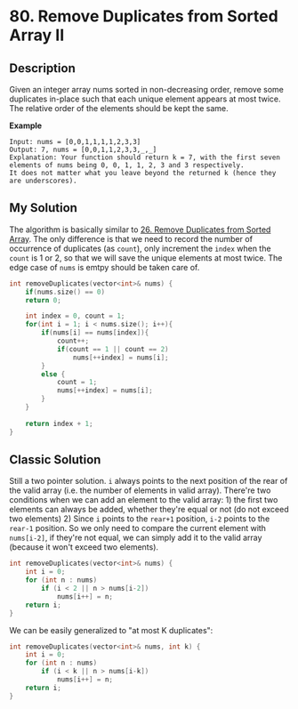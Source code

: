 # 80. Remove Duplicates from Sorted Array II
## Description
Given an integer array nums sorted in non-decreasing order, remove some duplicates in-place such that each unique element appears at most twice. The relative order of the elements should be kept the same.

**Example**
```
Input: nums = [0,0,1,1,1,1,2,3,3]
Output: 7, nums = [0,0,1,1,2,3,3,_,_]
Explanation: Your function should return k = 7, with the first seven elements of nums being 0, 0, 1, 1, 2, 3 and 3 respectively.
It does not matter what you leave beyond the returned k (hence they are underscores).
```

## My Solution
The algorithm is basically similar to [26. Remove Duplicates from Sorted Array](https://leetcode.com/problems/remove-duplicates-from-sorted-array/). The only difference is that we need to record the number of occurrence of duplicates (as `count`), only increment the `index` when the `count` is 1 or 2, so that we will save the unique elements at most twice.
The edge case of `nums` is emtpy should be taken care of.  

``` C++
int removeDuplicates(vector<int>& nums) {
    if(nums.size() == 0)
    return 0;

    int index = 0, count = 1;
    for(int i = 1; i < nums.size(); i++){
        if(nums[i] == nums[index]){
            count++;
            if(count == 1 || count == 2)
                nums[++index] = nums[i];
        }
        else {
            count = 1;
            nums[++index] = nums[i];
        }
    }
    
    return index + 1;
}
```

## Classic Solution
Still a two pointer solution. `i` always points to the next position of the rear of the valid array (i.e. the number of elements in valid array). There're two conditions when we can add an element to the valid array:
    1) the first two elements can always be added, whether they're equal or not (do not exceed two elements)
    2) Since `i` points to the `rear+1` position, `i-2` points to the `rear-1` position. So we only need to compare the current element with `nums[i-2]`, if they're not equal, we can simply add it to the valid array (because it won't exceed two elements).

```C++
int removeDuplicates(vector<int>& nums) {
    int i = 0;
    for (int n : nums)
        if (i < 2 || n > nums[i-2])
            nums[i++] = n;
    return i;
}
```
We can be easily generalized to "at most K duplicates":
```C++
int removeDuplicates(vector<int>& nums, int k) {
    int i = 0;
    for (int n : nums)
        if (i < k || n > nums[i-k])
            nums[i++] = n;
    return i;
}
```